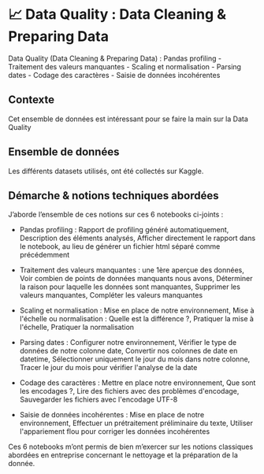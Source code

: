 # 📈 Data Quality : Data Cleaning & Preparing Data
Data Quality (Data Cleaning &amp; Preparing Data) : Pandas profiling - Traitement des valeurs manquantes - Scaling et normalisation - Parsing dates - Codage des caractères - Saisie de données incohérentes



## Contexte

Cet ensemble de données est intéressant pour se faire la main sur la Data Quality



## Ensemble de données

Les différents datasets utilisés, ont été collectés sur Kaggle.



## Démarche & notions techniques abordées

J’aborde l’ensemble de ces notions sur ces 6 notebooks ci-joints :

- Pandas profiling :
  Rapport de profiling généré automatiquement,
  Description des éléments analysés,
  Afficher directement le rapport dans le notebook, au lieu de générer un fichier html séparé comme précédemment

- Traitement des valeurs manquantes :
  une 1ère aperçue des données,
  Voir combien de points de données manquants nous avons,
  Déterminer la raison pour laquelle les données sont manquantes,
  Supprimer les valeurs manquantes,
  Compléter les valeurs manquantes

- Scaling et normalisation :
  Mise en place de notre environnement,
  Mise à l'échelle ou normalisation : Quelle est la différence ?,
  Pratiquer la mise à l'échelle,
  Pratiquer la normalisation

- Parsing dates :
  Configurer notre environnement,
  Vérifier le type de données de notre colonne date,
  Convertir nos colonnes de date en datetime,
  Sélectionner uniquement le jour du mois dans notre colonne,
  Tracer le jour du mois pour vérifier l'analyse de la date

- Codage des caractères :
  Mettre en place notre environnement,
  Que sont les encodages ?,
  Lire des fichiers avec des problèmes d'encodage,
  Sauvegarder les fichiers avec l'encodage UTF-8


- Saisie de données incohérentes :
  Mise en place de notre environnement,
  Effectuer un prétraitement préliminaire du texte,
  Utiliser l'appariement flou pour corriger les données incohérentes



Ces 6 notebooks m’ont permis de bien m’exercer sur les notions classiques abordées en entreprise concernant le nettoyage et la préparation de la donnée.












